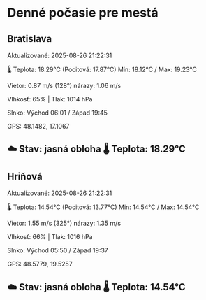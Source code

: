﻿# Denné počasie pre mestá

## Bratislava
Aktualizované: 2025-08-26 21:22:31

🌡️ Teplota: 18.29°C 
(Pocitová: 17.87°C)
Min: 18.12°C / Max: 19.23°C

Vietor: 0.87 m/s    (128°) 
nárazy: 1.06 m/s

Vlhkosť: 65% | Tlak: 1014 hPa

Slnko: Východ 06:01 / Západ 19:45

GPS: 48.1482, 17.1067

☁️ Stav: jasná obloha        🌡️ Teplota: 18.29°C
---

## Hriňová
Aktualizované: 2025-08-26 21:22:31

🌡️ Teplota: 14.54°C 
(Pocitová: 13.77°C)
Min: 14.54°C / Max: 14.54°C

Vietor: 1.55 m/s (325°)
nárazy: 1.35 m/s

Vlhkosť: 66% | Tlak: 1016 hPa

Slnko: Východ 05:50 / Západ 19:37

GPS: 48.5779, 19.5257

☁️ Stav: jasná obloha        🌡️ Teplota: 14.54°C
---
